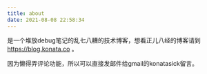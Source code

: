 ```yaml
---
title: about
date: 2021-08-08 22:58:34
---
```

是一个堆放debug笔记的乱七八糟的技术博客，想看正儿八经的博客请到 https://blog.konata.co 。

因为懒得弄评论功能，所以可以直接发邮件给gmail的konatasick留言。

